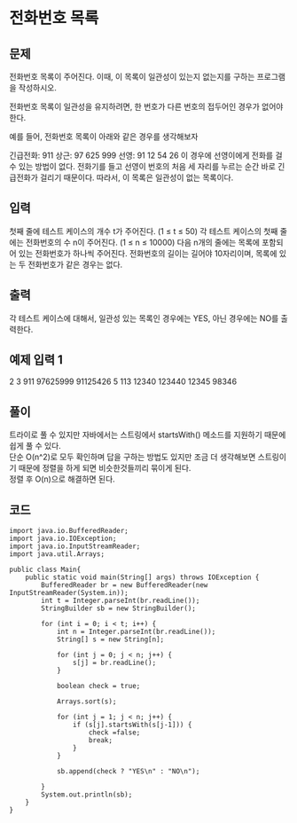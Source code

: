 # 전화번호 목록
 
## 문제
전화번호 목록이 주어진다. 이때, 이 목록이 일관성이 있는지 없는지를 구하는 프로그램을 작성하시오.

전화번호 목록이 일관성을 유지하려면, 한 번호가 다른 번호의 접두어인 경우가 없어야 한다.

예를 들어, 전화번호 목록이 아래와 같은 경우를 생각해보자

긴급전화: 911
상근: 97 625 999
선영: 91 12 54 26
이 경우에 선영이에게 전화를 걸 수 있는 방법이 없다. 전화기를 들고 선영이 번호의 처음 세 자리를 누르는 순간 바로 긴급전화가 걸리기 때문이다. 따라서, 이 목록은 일관성이 없는 목록이다. 

## 입력
첫째 줄에 테스트 케이스의 개수 t가 주어진다. (1 ≤ t ≤ 50) 각 테스트 케이스의 첫째 줄에는 전화번호의 수 n이 주어진다. (1 ≤ n ≤ 10000) 다음 n개의 줄에는 목록에 포함되어 있는 전화번호가 하나씩 주어진다. 전화번호의 길이는 길어야 10자리이며, 목록에 있는 두 전화번호가 같은 경우는 없다.

## 출력
각 테스트 케이스에 대해서, 일관성 있는 목록인 경우에는 YES, 아닌 경우에는 NO를 출력한다.

## 예제 입력 1 
2
3
911
97625999
91125426
5
113
12340
123440
12345
98346

## 풀이
트라이로 풀 수 있지만 자바에서는 스트링에서 startsWith() 메소드를 지원하기 때문에 쉽게 풀 수 있다.  
단순 O(n^2)로 모두 확인하며 답을 구하는 방법도 있지만 조금 더 생각해보면 스트링이기 때문에 정렬을 하게 되면 비슷한것들끼리 묶이게 된다.  
정렬 후 O(n)으로 해결하면 된다.

## 코드
```
import java.io.BufferedReader;
import java.io.IOException;
import java.io.InputStreamReader;
import java.util.Arrays;

public class Main{
    public static void main(String[] args) throws IOException {
        BufferedReader br = new BufferedReader(new InputStreamReader(System.in));
        int t = Integer.parseInt(br.readLine());
        StringBuilder sb = new StringBuilder();

        for (int i = 0; i < t; i++) {
            int n = Integer.parseInt(br.readLine());
            String[] s = new String[n];

            for (int j = 0; j < n; j++) {
                s[j] = br.readLine();
            }

            boolean check = true;

            Arrays.sort(s);

            for (int j = 1; j < n; j++) {
                if (s[j].startsWith(s[j-1])) {
                    check =false;
                    break;
                }
            }

            sb.append(check ? "YES\n" : "NO\n");

        }
        System.out.println(sb);
    }
}
```
